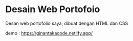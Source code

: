 # Desain Web Portofoio
Desan web portofolio saya, dibuat dengan HTML dan CSS

demo : https://ginantakacode.netlify.app/
